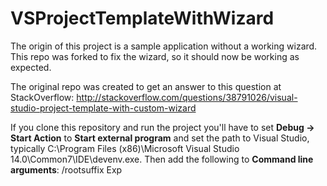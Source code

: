 # VSProjectTemplateWithWizard
The origin of this project is a sample application without a working wizard. This repo was forked to fix the wizard, so it should now be working as expected.

The original repo was created to get an answer to this question at StackOverflow: http://stackoverflow.com/questions/38791026/visual-studio-project-template-with-custom-wizard

If you clone this repository and run the project you'll have to set **Debug -> Start Action** to **Start external program** and set the path to Visual Studio, typically C:\Program Files (x86)\Microsoft Visual Studio 14.0\Common7\IDE\devenv.exe. Then add the following to **Command line arguments**: /rootsuffix Exp
